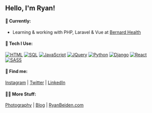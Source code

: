 ## Hello, I'm Ryan!

#### 🔭 Currently:
- Learning & working with PHP, Laravel & Vue at [Bernard Health](https://www.bernardhealth.com/)

#### 🚀 Tech I Use:
[![HTML](https://img.shields.io/badge/-HTML-f06529?style=flat-square)](https://developer.mozilla.org/en-US/docs/Web/Guide/HTML/HTML5) [![SQL](https://img.shields.io/badge/-SQL-eda719?style=flat-square)](https://en.wikipedia.org/wiki/SQL) [![JavaScript](https://img.shields.io/badge/-JavaScript-f0db4f?style=flat-square)](https://developer.mozilla.org/en-US/docs/Web/JavaScript) [![JQuery](https://img.shields.io/badge/-Jquery-0968ab?style=flat-square)](https://jquery.com/) [![Python](https://img.shields.io/badge/-Python-4b8cbf?style=flat-square)](https://www.python.org/) [![Django](https://img.shields.io/badge/-Django-094b32?style=flat-square)](https://www.djangoproject.com/) [![React](https://img.shields.io/badge/-React-63dbfb?style=flat-square)](https://reactjs.org/) [![SASS](https://img.shields.io/badge/-SASS-cc6699?style=flat-square)](https://sass-lang.com/)

#### 👀 Find me:
[Instagram](https://www.instagram.com/ryanbeiden/) | [Twitter](https://twitter.com/RyanBeiden) | [LinkedIn](https://www.linkedin.com/in/ryan-beiden/)

#### 🤙🏼 More Stuff:
[Photography](https://ryan-beiden.squarespace.com/) | [Blog](https://ryan-beiden.squarespace.com/experiences) | [RyanBeiden.com](https://ryanbeiden.com)

